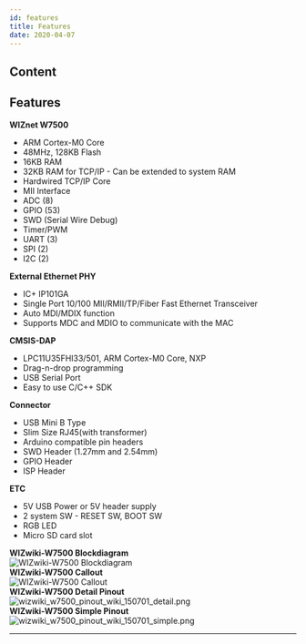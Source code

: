 ```yaml
---
id: features
title: Features
date: 2020-04-07
---
```



## Content
## Features

**WIZnet W7500**

   * ARM Cortex-M0 Core
   * 48MHz, 128KB Flash
   * 16KB RAM
   * 32KB RAM for TCP/IP - Can be extended to system RAM
   * Hardwired TCP/IP Core
   * MII Interface
   * ADC (8)
   * GPIO (53)
   * SWD (Serial Wire Debug)
   * Timer/PWM 
   * UART (3)
   * SPI (2)
   * I2C (2)

**External Ethernet PHY**

 * IC+ IP101GA
 * Single Port 10/100 MII/RMII/TP/Fiber Fast Ethernet Transceiver 
 * Auto MDI/MDIX function 
 * Supports MDC and MDIO to communicate with the MAC



**CMSIS-DAP**


 * LPC11U35FHI33/501, ARM Cortex-M0 Core, NXP
 * Drag-n-drop programming
 * USB Serial Port
 * Easy to use C/C++ SDK



**Connector**

   * USB Mini B Type
   * Slim Size RJ45(with transformer)
   * Arduino compatible pin headers
   * SWD Header (1.27mm and 2.54mm)
   * GPIO Header
   * ISP Header

**ETC**

   * 5V USB Power or 5V header supply
   * 2 system SW - RESET SW, BOOT SW
   * RGB LED
   * Micro SD card slot

**WIZwiki-W7500 Blockdiagram**  
![WIZwiki-W7500
Blockdiagram](/document_framework/img/products/w7500/overview/wizwiki-w7500_blockdiagram_v1.1.png)  
**WIZwiki-W7500 Callout**  
![WIZwiki-W7500
Callout](/document_framework/img/products/w7500/overview/wizwiki-w7500_callout.png)  
**WIZwiki-W7500 Detail Pinout**  
![wizwiki\_w7500\_pinout\_wiki\_150701\_detail.png](/document_framework/img/products/w7500/overview/wizwiki_w7500_pinout_wiki_150701_detail.png)  
**WIZwiki-W7500 Simple Pinout**  
![wizwiki\_w7500\_pinout\_wiki\_150701\_simple.png](/document_framework/img/products/w7500/overview/wizwiki_w7500_pinout_wiki_150701_simple.png)  

-----
